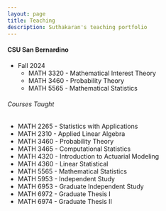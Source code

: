 ```yaml
---
layout: page
title: Teaching
description: Suthakaran's teaching portfolio
---
```

#### CSU San Bernardino
* Fall 2024
   * <a style="text-decoration:none"  target="_blank" rel="noopener noreferrer"> MATH 3320 - Mathematical Interest Theory
   * <a style="text-decoration:none"  target="_blank" rel="noopener noreferrer"> MATH 3460 - Probability Theory
   * <a style="text-decoration:none"  target="_blank" rel="noopener noreferrer"> MATH 5565 - Mathematical Statistics
  
###### Courses Taught
   * <a style="text-decoration:none" href="../pages/StatApp.html" target="_blank" rel="noopener noreferrer">MATH 2265 - Statistics with Applications</a>
   * MATH 2310 - Applied Linear Algebra
   * MATH 3460 - Probability Theory
   * MATH 3465 - Computational Statistics
   * MATH 4320 - Introduction to Actuarial Modeling
   * <a style="text-decoration:none" href="../pages/LinStatModProj.html" target="_blank" rel="noopener noreferrer">MATH 4360 - Linear Statistical 
   * MATH 5565 - Mathematical Statistics
   * MATH 5953 - Independent Study
   * MATH 6953 - Graduate Independent Study
   * MATH 6972 - Graduate Thesis I
   * MATH 6974 - Graduate Thesis II

